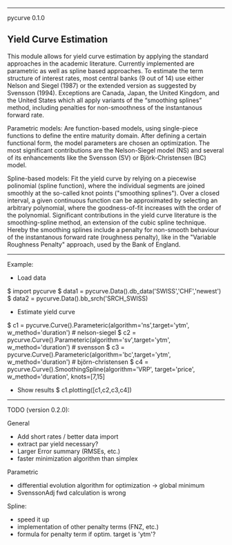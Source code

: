 ------------------------------
pycurve 0.1.0

Yield Curve Estimation
------------------------------

This module allows for yield curve estimation by applying the standard approaches in the academic literature. 
Currently implemented are parametric as well as spline based approaches. To estimate the term structure of 
interest rates, most central banks (9 out of 14) use either Nelson and Siegel (1987) or the extended version 
as suggested by Svensson (1994). Exceptions are Canada, Japan, the United Kingdom, and the United States which 
all apply variants of the “smoothing splines” method, including penalties for non-smoothness of the instantanous 
forward rate.

Parametric models:
Are function-based models, using single-piece functions to define the entire maturity domain. After defining
a certain functional form, the model parameters are chosen an optimization. The most significant contributions are
the Nelson-Siegel model (NS) and several of its enhancements like the Svensson (SV) or Björk-Christensen (BC) model. 

Spline-based models:
Fit the yield curve by relying on a piecewise polinomial (spline function), where the individual segments are
joined smoothly at the so-called knot points ("smoothing splines"). Over a closed interval, a given continuous 
function can be approximated by selecting an arbitrary polynomial, where the goodness-of-fit increases with the order 
of the polynomial. Significant contributions in the yield curve literature is the smoothing-spline method, an extension 
of the cubic spline technique. Hereby the smoothing splines include a penalty for non-smooth behaviour of the 
instantanous forward rate (roughness penalty), like in the "Variable Roughness Penalty" approach, used by the
Bank of England.

--------------------------------------------------------------------

Example:

- Load data

$ import pycurve
$ data1 = pycurve.Data().db_data('SWISS','CHF','newest')
$ data2 = pycurve.Data().bb_srch('SRCH_SWISS)

- Estimate yield curve

$ c1 = pycurve.Curve().Parameteric(algorithm='ns',target='ytm', w_method='duration')    # nelson-siegel
$ c2 = pycurve.Curve().Parameteric(algorithm='sv',target='ytm', w_method='duration')    # svensson
$ c3 = pycurve.Curve().Parameteric(algorithm='bc',target='ytm', w_method='duration')    # björn-christensen
$ c4 = pycurve.Curve().SmoothingSpline(algorithm='VRP', target='price', w_method='duration', knots=[7,15]

- Show results
$ c1.plotting([c1,c2,c3,c4])

----------------------------------------------------------------------








TODO (version 0.2.0):

General
- Add short rates / better data import
- extract par yield necessary?
- Larger Error summary (RMSEs, etc.)
- faster minimization algorithm than simplex

Parametric
- differential evolution algorithm for optimization -> global minimum
- SvenssonAdj fwd calculation is wrong

Spline:
- speed it up
- implementation of other penalty terms (FNZ, etc.)
- formula for penalty term if optim. target is 'ytm'?
